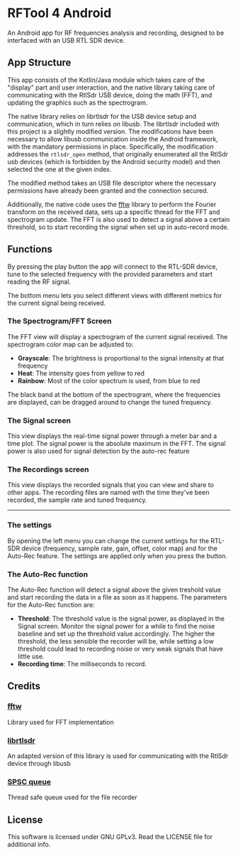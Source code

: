 # RFTool 4 Android

An Android app for RF frequencies analysis and recording, designed to be interfaced with an USB
RTL SDR device.

## App Structure

This app consists of the Kotlin/Java module which takes care of the "display" part and user interaction,
and the native library taking care of communicating with the RtlSdr USB device, doing the math (FFT),
and updating the graphics such as the spectrogram.

The native library relies on librtlsdr for the USB device setup and communication, which in turn relies
on libusb. The librtlsdr included with this project is a slightly modified version. The modifications
have been necessary to allow libusb communication inside the Android framework, with the mandatory 
permissions in place. Specifically, the modification addresses the `rtlsdr_open` method, that
originally enumerated all the RtlSdr usb devices (which is forbidden by the Android security model) 
and then selected the one at the given index.

The modified method takes an USB file descriptor where the necessary permissions have already been 
granted and the connection secured.

Additionally, the native code uses the [fftw](https://www.fftw.org/) library to perform the Fourier 
transform on the received data, sets up a specific thread for the FFT and spectrogram update. 
The FFT is also used to detect a signal above a certain threshold, so to start recording the signal
when set up in auto-record mode.

## Functions

By pressing the play button the app will connect to the RTL-SDR device, tune to the selected frequency
with the provided parameters and start reading the RF signal.

The bottom menu lets you select different views with different metrics for the current signal being received.

### The Spectrogram/FFT Screen

The FFT view will display a spectrogram of the current signal received. The spectrogram color map can be
adjusted to:

- __Grayscale__: The brightness is proportional to the signal intensity at that frequency
- __Heat__: The intensity goes from yellow to red
- __Rainbow__: Most of the color spectrum is used, from blue to red

The black band at the bottom of the spectrogram, where the frequencies are displayed, can be dragged around
to change the tuned frequency.

### The Signal screen

This view displays the real-time signal power through a meter bar and a time plot. The signal power is the absolute 
maximum in the FFT. The signal power is also used for signal detection by the auto-rec feature

### The Recordings screen

This view displays the recorded signals that you can view and share to other apps. The recording files are named
with the time they've been recorded, the sample rate and tuned frequency.

---

### The settings

By opening the left menu you can change the current settings for the RTL-SDR device (frequency, sample rate, gain,
offset, color map) and for the Auto-Rec feature. The settings are applied only when you press the button.

### The Auto-Rec function

The Auto-Rec function will detect a signal above the given treshold value and start recording the data in a file as
soon as it happens. The parameters for the Auto-Rec function are:

- __Threshold__: The threshold value is the signal power, as displayed in the Signal screen. Monitor the signal power
  for a while to find the noise baseline and set up the threshold value accordingly. The higher the threshold, the less
  sensible the recorder will be, while setting a low threshold could lead to recording noise or very weak signals that
  have little use.
- __Recording time__: The milliseconds to record.

## Credits

### [fftw](https://www.fftw.org/)

Library used for FFT implementation

### [librtlsdr](https://github.com/steve-m/librtlsdr)

An adapted version of this library is used for communicating with the RtlSdr device
through libusb

### [SPSC queue](https://github.com/cameron314/readerwriterqueue)

Thread safe queue used for the file recorder 

## License

This software is licensed under GNU GPLv3. Read the LICENSE file for additional info.
